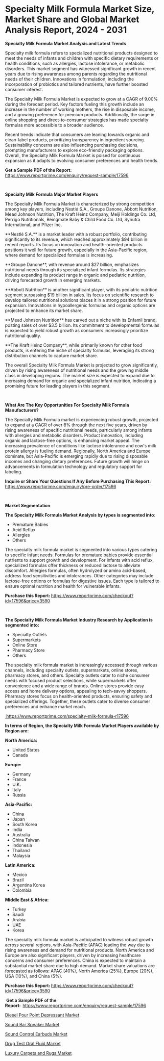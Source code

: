 <p><h1>Specialty Milk Formula Market Size, Market Share and Global Market Analysis Report, 2024 - 2031</h1></p><p><strong>Specialty Milk Formula Market Analysis and Latest Trends</strong></p>
<p><p>Specialty milk formula refers to specialized nutritional products designed to meet the needs of infants and children with specific dietary requirements or health conditions, such as allergies, lactose intolerance, or metabolic disorders. This market segment has witnessed significant growth in recent years due to rising awareness among parents regarding the nutritional needs of their children. Innovations in formulation, including the incorporation of probiotics and tailored nutrients, have further boosted consumer interest.</p><p>The Specialty Milk Formula Market is expected to grow at a CAGR of 9.00% during the forecast period. Key factors fueling this growth include an increase in the number of working mothers, the rise in disposable income, and a growing preference for premium products. Additionally, the surge in online shopping and direct-to-consumer strategies has made specialty formulas more accessible to a broader audience. </p><p>Recent trends indicate that consumers are leaning towards organic and clean-label products, prioritizing transparency in ingredient sourcing. Sustainability concerns are also influencing purchasing decisions, prompting manufacturers to explore eco-friendly packaging options. Overall, the Specialty Milk Formula Market is poised for continuous expansion as it adapts to evolving consumer preferences and health trends.</p></p>
<p><strong>Get a Sample PDF of the Report:&nbsp;</strong> <a href="https://www.reportprime.com/enquiry/request-sample/17596?utm_campaign=115&utm_medium=2&utm_source=Github&utm_content=ia&utm_term=19112024&utm_id=specialty-milk-formula">https://www.reportprime.com/enquiry/request-sample/17596</a></p>
<p>&nbsp;</p>
<p><strong>Specialty Milk Formula Major Market Players</strong></p>
<p><p>The Specialty Milk Formula Market is characterized by strong competition among key players, including Nestlé S.A., Groupe Danone, Abbott Nutrition, Mead Johnson Nutrition, The Kraft Heinz Company, Meiji Holdings Co. Ltd, Perrigo Nutritionals, Beingmate Baby & Child Food Co. Ltd, Synutra International, and Pfizer Inc. </p><p>**Nestlé S.A.** is a market leader with a robust portfolio, contributing significantly to its revenue, which reached approximately $94 billion in recent reports. Its focus on innovation and health-oriented products positions it well for future growth, especially in the Asia-Pacific region, where demand for specialized formulas is increasing.</p><p>**Groupe Danone**, with revenue around $27 billion, emphasizes nutritional needs through its specialized infant formulas. Its strategies include expanding its product range in organic and pediatric nutrition, driving forecasted growth in emerging markets.</p><p>**Abbott Nutrition** is another significant player, with its pediatric nutrition segment surpassing $19 billion in sales. Its focus on scientific research to develop tailored nutritional solutions places it in a strong position for future expansion. Innovations in hypoallergenic formulas and organic options are projected to enhance its market share.</p><p>**Mead Johnson Nutrition** has carved out a niche with its Enfamil brand, posting sales of over $3.5 billion. Its commitment to developmental formulas is expected to yield robust growth as consumers increasingly prioritize nutritional quality.</p><p>**The Kraft Heinz Company**, while primarily known for other food products, is entering the niche of specialty formulas, leveraging its strong distribution channels to capture market share.</p><p>The overall Specialty Milk Formula Market is projected to grow significantly, driven by rising awareness of nutritional needs and the growing middle class in developing regions. The market size is expected to expand due to increasing demand for organic and specialized infant nutrition, indicating a promising future for leading players in this segment.</p></p>
<p>&nbsp;</p>
<p><strong>What Are The Key Opportunities For Specialty Milk Formula Manufacturers?</strong></p>
<p><p>The Specialty Milk Formula market is experiencing robust growth, projected to expand at a CAGR of over 8% through the next five years, driven by rising awareness of specific nutritional needs, particularly among infants with allergies and metabolic disorders. Product innovation, including organic and lactose-free options, is enhancing market appeal. The increasing prevalence of conditions like lactose intolerance and cow's milk protein allergy is fueling demand. Regionally, North America and Europe dominate, but Asia-Pacific is emerging rapidly due to rising disposable incomes and changing dietary preferences. Future growth will hinge on advancements in formulation technology and regulatory support for labeling.</p></p>
<p><strong>Inquire or Share Your Questions If Any Before Purchasing This Report:</strong> <a href="https://www.reportprime.com/enquiry/pre-order/17596?utm_campaign=115&utm_medium=2&utm_source=Github&utm_content=ia&utm_term=19112024&utm_id=specialty-milk-formula">https://www.reportprime.com/enquiry/pre-order/17596</a></p>
<p>&nbsp;</p>
<p><strong>Market Segmentation</strong></p>
<p><strong>The Specialty Milk Formula Market Analysis by types is segmented into:</strong></p>
<p><ul><li>Premature Babies</li><li>Acid Reflux</li><li>Allergies</li><li>Others</li></ul></p>
<p><p>The specialty milk formula market is segmented into various types catering to specific infant needs. Formulas for premature babies provide essential nutrients to support growth and development. For infants with acid reflux, specialized formulas offer thickness or reduced lactose to alleviate discomfort. Allergies formulas, often hydrolyzed or amino acid-based, address food sensitivities and intolerances. Other categories may include lactose-free options or formulas for digestive issues. Each type is tailored to ensure optimal nutrition and health for vulnerable infants.</p></p>
<p><strong>Purchase this Report:&nbsp;</strong><a href="https://www.reportprime.com/checkout?id=17596&price=3590&utm_campaign=115&utm_medium=2&utm_source=Github&utm_content=ia&utm_term=19112024&utm_id=specialty-milk-formula">https://www.reportprime.com/checkout?id=17596&price=3590</a></p>
<p>&nbsp;</p>
<p><strong>The Specialty Milk Formula Market Industry Research by Application is segmented into:</strong></p>
<p><ul><li>Specialty Outlets</li><li>Supermarkets</li><li>Online Store</li><li>Pharmacy Store</li><li>Others</li></ul></p>
<p><p>The specialty milk formula market is increasingly accessed through various channels, including specialty outlets, supermarkets, online stores, pharmacy stores, and others. Specialty outlets cater to niche consumer needs with focused product selections, while supermarkets offer convenience and a wide range of brands. Online stores provide easy access and home delivery options, appealing to tech-savvy shoppers. Pharmacy stores focus on health-oriented products, ensuring safety and specialized offerings. Together, these outlets cater to diverse consumer preferences and enhance market reach.</p></p>
<p><a href="https://www.reportprime.com/specialty-milk-formula-r17596?utm_campaign=115&utm_medium=2&utm_source=Github&utm_content=ia&utm_term=19112024&utm_id=specialty-milk-formula">&nbsp;https://www.reportprime.com/specialty-milk-formula-r17596</a></p>
<p><strong>In terms of Region, the Specialty Milk Formula Market Players available by Region are:</strong></p>
<p>
    <p> <strong> North America: </strong>
        <ul>
            <li>United States</li>
            <li>Canada</li>
        </ul>
        </p> 
    <p> <strong> Europe: </strong>
        <ul>
            <li>Germany</li>
            <li>France</li>
            <li>U.K.</li>
            <li>Italy</li>
            <li>Russia</li>
        </ul>
        </p> 
    <p> <strong> Asia-Pacific: </strong>
        <ul>
            <li>China</li>
            <li>Japan</li>
            <li>South Korea</li>
            <li>India</li>
            <li>Australia</li>
            <li>China Taiwan</li>
            <li>Indonesia</li>
            <li>Thailand</li>
            <li>Malaysia</li>
        </ul>
        </p> 
    <p> <strong> Latin America: </strong>
        <ul>
            <li>Mexico</li>
            <li>Brazil</li>
            <li>Argentina Korea</li>
            <li>Colombia</li>
        </ul>
        </p> 
    <p> <strong> Middle East & Africa: </strong>
        <ul>
            <li>Turkey</li>
            <li>Saudi</li>
            <li>Arabia</li>
            <li>UAE</li>
            <li>Korea</li>
        </ul>
    </p>
    </p>
<p><p>The specialty milk formula market is anticipated to witness robust growth across several regions, with Asia-Pacific (APAC) leading the way due to rising awareness and demand for nutritional products. North America and Europe are also significant players, driven by increasing healthcare concerns and consumer preferences. China is expected to maintain a substantial market share due to high demand. Market share valuations are forecasted as follows: APAC (40%), North America (25%), Europe (20%), USA (10%), and China (5%).</p></p>
<p><strong>Purchase this Report: </strong><a href="https://www.reportprime.com/checkout?id=17596&price=3590&utm_campaign=115&utm_medium=2&utm_source=Github&utm_content=ia&utm_term=19112024&utm_id=specialty-milk-formula">https://www.reportprime.com/checkout?id=17596&price=3590</a></p>
<p>&nbsp;<strong>Get a Sample PDF of the Report:&nbsp;&nbsp;</strong><a href="https://www.reportprime.com/enquiry/request-sample/17596?utm_campaign=115&utm_medium=2&utm_source=Github&utm_content=ia&utm_term=19112024&utm_id=specialty-milk-formula">https://www.reportprime.com/enquiry/request-sample/17596</a></p>
<p><strong></strong></p>
<p><p><a href="https://issuu.com/reportprime-2/docs/diesel-pour-point-depressant-market_fe57cd3cea0ec8?utm_campaign=115&utm_medium=2&utm_source=Github&utm_content=ia&utm_term=19112024&utm_id=specialty-milk-formula">Diesel Pour Point Depressant Market</a></p><p><a href="https://github.com/ashepherd82/Market-Research-Report-List-6/blob/main/sound-bar-speaker-market.md?utm_campaign=115&utm_medium=2&utm_source=Github&utm_content=ia&utm_term=19112024&utm_id=specialty-milk-formula">Sound Bar Speaker Market</a></p><p><a href="https://github.com/JakirUddin651/Market-Research-Report-List-1/blob/main/sound-control-earbuds-market.md?utm_campaign=115&utm_medium=2&utm_source=Github&utm_content=ia&utm_term=19112024&utm_id=specialty-milk-formula">Sound Control Earbuds Market</a></p><p><a href="https://issuu.com/reportprime-2/docs/drug-test-oral-fluid-market-size-20_cde5a318fe43de?utm_campaign=115&utm_medium=2&utm_source=Github&utm_content=ia&utm_term=19112024&utm_id=specialty-milk-formula">Drug Test Oral Fluid Market</a></p><p><a href="https://www.linkedin.com/pulse/in-depth-analysis-global-luxury-carpets-rugs-market-scope-laq2e?utm_campaign=115&utm_medium=2&utm_source=Github&utm_content=ia&utm_term=19112024&utm_id=specialty-milk-formula">Luxury Carpets and Rugs Market</a></p></p>
